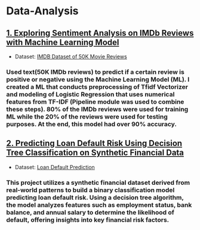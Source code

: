# Data-Analysis

## [1. Exploring Sentiment Analysis on IMDb Reviews with Machine Learning Model](https://github.com/HelloJacob11/Data-Analysis/blob/main/Sentiment_Analysis.ipynb)
- Dataset: [IMDB Dataset of 50K Movie Reviews](https://www.kaggle.com/datasets/lakshmi25npathi/imdb-dataset-of-50k-movie-reviews)
###  Used text(50K IMDb reviews) to predict if a certain review is positive or negative using the Machine Learning Model (ML). I created a ML that conducts preprocessing of Tfidf Vectorizer and modeling of Logistic Regression that uses numerical features from TF-IDF (Pipeline module was used to combine these steps). 80% of the IMDb reviews were used for training ML while the 20% of the reviews were used for testing purposes. At the end, this model had over 90% accuracy.

## [2. Predicting Loan Default Risk Using Decision Tree Classification on Synthetic Financial Data](https://github.com/HelloJacob11/Data-Analysis/blob/main/Loan.ipynb)
- Dataset: [Loan Default Prediction](https://www.kaggle.com/datasets/kmldas/loan-default-prediction)
### This project utilizes a synthetic financial dataset derived from real-world patterns to build a binary classification model predicting loan default risk. Using a decision tree algorithm, the model analyzes features such as employment status, bank balance, and annual salary to determine the likelihood of default, offering insights into key financial risk factors.
